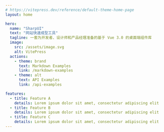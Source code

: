 ```yaml
---
# https://vitepress.dev/reference/default-theme-home-page
layout: home

hero:
  name: "SharpUI"
  text: "网站快速成型工具"
  tagline: 一套为开发者、设计师和产品经理准备的基于 Vue 3.0 的桌面端组件库
  image:
    src: /assets/image.svg
    alt: VitePress
  actions:
    - theme: brand
      text: Markdown Examples
      link: /markdown-examples
    - theme: alt
      text: API Examples
      link: /api-examples

features:
  - title: Feature A
    details: Lorem ipsum dolor sit amet, consectetur adipiscing elit
  - title: Feature B
    details: Lorem ipsum dolor sit amet, consectetur adipiscing elit
  - title: Feature C
    details: Lorem ipsum dolor sit amet, consectetur adipiscing elit
---
```


